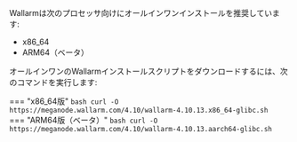 Wallarmは次のプロセッサ向けにオールインワンインストールを推奨しています:

* x86_64
* ARM64（ベータ）

オールインワンのWallarmインストールスクリプトをダウンロードするには、次のコマンドを実行します:

=== "x86_64版"
    ```bash
    curl -O https://meganode.wallarm.com/4.10/wallarm-4.10.13.x86_64-glibc.sh
    ```
=== "ARM64版（ベータ）"
    ```bash
    curl -O https://meganode.wallarm.com/4.10/wallarm-4.10.13.aarch64-glibc.sh
    ```